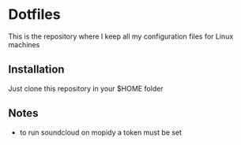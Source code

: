 # Dotfiles

This is the repository where I keep all my configuration files for Linux machines

## Installation

Just clone this repository in your $HOME folder

## Notes
- to run soundcloud on mopidy a token must be set
